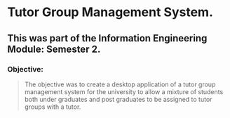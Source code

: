 # Tutor Group Management System.

## This was part of the Information Engineering Module: Semester 2.

### Objective:
> The objective was to create a desktop application of a tutor group management system for the university to allow a mixture of students both under graduates and post graduates to be assigned to tutor groups with a tutor.

